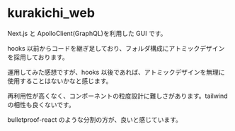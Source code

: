 # kurakichi_web

Next.js と ApolloClient(GraphQL)を利用した GUI です。

hooks 以前からコードを継ぎ足しており、フォルダ構成にアトミックデザインを採用しております。

運用してみた感想ですが、hooks 以後であれば、アトミックデザインを無理に使用することはないかなと感じます。

再利用性が高くなく、コンポーネントの粒度設計に難しさがあります。tailwind の相性も良くないです。

bulletproof-react のような分割の方が、良いと感じています。
